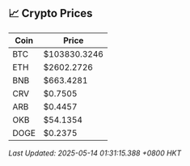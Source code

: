 ## 📈 Crypto Prices

| Coin | Price |
| ---- | ----- |
| BTC | $103830.3246 |
| ETH | $2602.2726 |
| BNB | $663.4281 |
| CRV | $0.7505 |
| ARB | $0.4457 |
| OKB | $54.1354 |
| DOGE | $0.2375 |

_Last Updated: 2025-05-14 01:31:15.388 +0800 HKT_